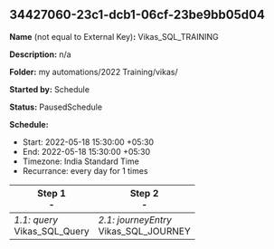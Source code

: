 ## 34427060-23c1-dcb1-06cf-23be9bb05d04

**Name** (not equal to External Key)**:** Vikas_SQL_TRAINING

**Description:** n/a

**Folder:** my automations/2022 Training/vikas/

**Started by:** Schedule

**Status:** PausedSchedule

**Schedule:**

* Start: 2022-05-18 15:30:00 +05:30
* End: 2022-05-18 15:30:00 +05:30
* Timezone:  India Standard Time
* Recurrance: every  day for 1 times

| Step 1<br>_-_ | Step 2<br>_-_ |
| --- | --- |
| _1.1: query_<br>Vikas_SQL_Query | _2.1: journeyEntry_<br>Vikas_SQL_JOURNEY |
